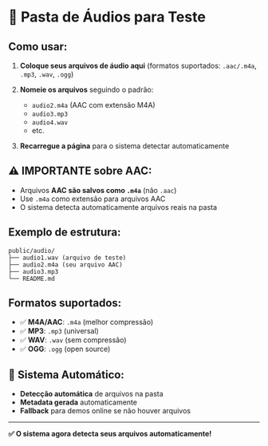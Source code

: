 # 📁 Pasta de Áudios para Teste

## Como usar:

1. **Coloque seus arquivos de áudio aqui** (formatos suportados: `.aac/.m4a`, `.mp3`, `.wav`, `.ogg`)
2. **Nomeie os arquivos** seguindo o padrão:
   - `audio2.m4a` (AAC com extensão M4A)
   - `audio3.mp3` 
   - `audio4.wav`
   - etc.

3. **Recarregue a página** para o sistema detectar automaticamente

## ⚠️ IMPORTANTE sobre AAC:
- Arquivos **AAC são salvos como `.m4a`** (não `.aac`)
- Use `.m4a` como extensão para arquivos AAC
- O sistema detecta automaticamente arquivos reais na pasta

## Exemplo de estrutura:
```
public/audio/
├── audio1.wav (arquivo de teste)
├── audio2.m4a (seu arquivo AAC)
├── audio3.mp3 
└── README.md
```

## Formatos suportados:
- ✅ **M4A/AAC**: `.m4a` (melhor compressão)
- ✅ **MP3**: `.mp3` (universal)
- ✅ **WAV**: `.wav` (sem compressão)
- ✅ **OGG**: `.ogg` (open source)

## 🚀 Sistema Automático:
- **Detecção automática** de arquivos na pasta
- **Metadata gerada** automaticamente
- **Fallback** para demos online se não houver arquivos

---

**✅ O sistema agora detecta seus arquivos automaticamente!**
